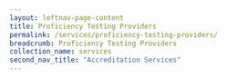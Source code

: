 ```yaml
---
layout: leftnav-page-content
title: Proficiency Testing Providers
permalink: /services/proficiency-testing-providers/
breadcrumb: Proficiency Testing Providers
collection_name: services
second_nav_title: "Accreditation Services"
---
```

